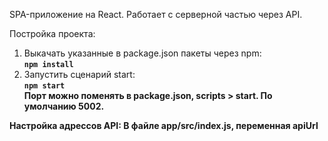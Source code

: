 SPA-приложение на React.
Работает с серверной частью через API.

Постройка проекта:
1) Выкачать указанные в package.json пакеты через npm:<br/>
    <b>```npm install```</b>
2) Запустить сценарий start:
    <br/>
    <b>```npm start```<br/>
    Порт можно поменять в package.json, scripts > start. По умолчанию 5002.

Настройка адрессов API:
    В файле app/src/index.js, переменная apiUrl
